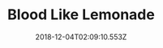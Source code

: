 ---
title: Blood Like Lemonade
artist: Morcheeba
date: 2018-12-04T02:09:10.553Z
cover: /upload/tumblr_oestcpgtdo1vfaqyoo1_1280.jpg
styles:
  - Trip hop
  - Downtempo
  - Rhythm and Blues
links:
  spotify: https://open.spotify.com/album/4IteWcLo2zkA5xOS3FvwZq?si=QgTY14jpTpqeOEFCM_8uig
  youtube: https://music.youtube.com/watch?v=VyRxTTegjXM
  applemusic: https://itunes.apple.com/us/album/blood-like-lemonade/735125019?uo=4
  soundcloud: ""
  bandcamp: ""
  deezer: https://www.deezer.com/album/989229
---